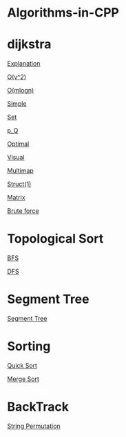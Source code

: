 # Algorithms-in-CPP

# dijkstra

[Explanation](https://github.com/Sohando/Algorithms-in-CPP/blob/master/Explanation.txt)

[O(v^2)](https://github.com/Sohando/Algorithms-in-CPP/blob/master/Dijkastra(v**2).cpp)

[O(mlogn)](https://github.com/Sohando/Algorithms-in-CPP/blob/master/Dijkastra(O(mlogn)).cpp)

[Simple](https://github.com/Sohando/Algorithms-in-CPP/blob/master/Dijkastra(simple).cpp)

[Set](https://github.com/Sohando/Algorithms-in-CPP/blob/master/Dijkastra(Set).cpp)

[p_Q](https://github.com/Sohando/Algorithms-in-CPP/blob/master/Dijkastra(p_Q).cpp)

[Optimal](https://github.com/Sohando/Algorithms-in-CPP/blob/master/Dijkastra(Optimal).cpp)

[Visual](https://github.com/Sohando/Algorithms-in-CPP/blob/master/Dijkastra(Visual).cpp)

[Multimap](https://github.com/Sohando/Algorithms-in-CPP/blob/master/Dijkastra(Multimap).cpp)

[Struct(1)](https://github.com/Sohando/Algorithms-in-CPP/blob/master/Dijkastra(Struct(1)).cpp)

[Matrix](https://github.com/Sohando/Algorithms-in-CPP/blob/master/Dijkastra(Matrix).cpp)

[Brute force](https://github.com/Sohando/Algorithms-in-CPP/blob/master/Dijkastra(Brute%20Force).cpp)

# Topological Sort
 
[BFS](https://github.com/Sohando/Algorithms-in-CPP/blob/master/Topological_bfs.cpp)

[DFS](https://github.com/Sohando/Algorithms-in-CPP/blob/master/topological_dfs.cpp)


# Segment Tree

[Segment Tree](https://github.com/Sohando/Algorithms-in-CPP/blob/master/SegmentTree.cpp)

# Sorting

[Quick Sort](https://github.com/Sohando/Algorithms-in-CPP/blob/master/quick_sort.cpp)

[Merge Sort](https://github.com/Sohando/Algorithms-in-CPP/blob/master/mergesort.cpp)

# BackTrack
[String Permutation](https://github.com/Sohando/Algorithms-in-CPP/blob/master/StringPermutation.cpp)

